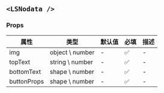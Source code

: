 ## `<LSNodata />`

### Props

| 属性        | 类型            | 默认值 | 必填 | 描述 |
| ----------- | --------------- | ------ | ---- | ---- |
| img         | object \ number | -      | ✅   | -    |
| topText     | string \ number | -      | ✅   | -    |
| bottomText  | shape \ number  | -      | ✅   | -    |
| buttonProps | shape \ number  | -      | ✅   | -    |
